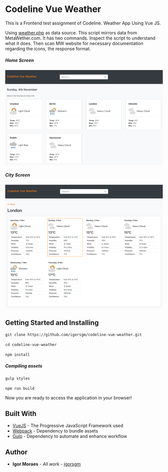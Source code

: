 # Codeline Vue Weather

This is a Frontend test assignment of Codeline. Weather App Using Vue JS.

Using [weather.php](https://github.com/igorsgm/codeline-vue-weather/blob/master/public/weather.php) as data source. This script mirrors data from MetaWether.com. It has two commands. Inspect the script to understand what it does. Then scan MW website for necessary documentation regarding the icons, the response format.

##### Home Screen

![Home Page](https://raw.githubusercontent.com/igorsgm/codeline-vue-weather/master/images/home.png)


##### City Screen
![London](https://raw.githubusercontent.com/igorsgm/codeline-vue-weather/master/images/london.png)

## Getting Started and Installing

```
git clone https://github.com/igorsgm/codeline-vue-weather.git

cd codeline-vue-weather

npm install
```

##### Compiling assets

```
gulp styles

npm run build
```

Now you are ready to access the application in your browser! 

## Built With

* [VueJS](https://vuejs.org/) - The Progressive JavaScript Framework used
* [Webpack](https://webpack.js.org/) - Dependency to bundle assets 
* [Gulp](https://gulpjs.com/) - Dependency to automate and enhance workflow

## Author

* **Igor Moraes** - *All work* - [igorsgm](https://github.com/igorsgm)
